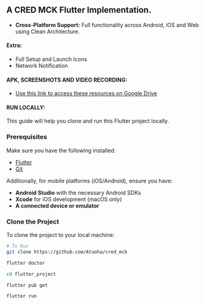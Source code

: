 ## A CRED MCK Flutter Implementation.
- **Cross-Platform Support:** Full functionality across Android, iOS and Web using Clean Architecture.

#### Extra:
- Full Setup and Launch Icons
- Network Notification


#### APK, SCREENSHOTS AND VIDEO RECORDING:
- [Use this link to access these resources on Google Drive](https://drive.google.com/drive/folders/11JE8kn-HhYiu81FbQ52596utXk1VXdqz?usp=sharing)


#### RUN LOCALLY:
This guide will help you clone and run this Flutter project locally.

### Prerequisites

Make sure you have the following installed:

- [Flutter](https://flutter.dev/docs/get-started/install)
- [Git](https://git-scm.com/)

Additionally, for mobile platforms (iOS/Android), ensure you have:

- **Android Studio** with the necessary Android SDKs
- **Xcode** for iOS development (macOS only)
- **A connected device or emulator**

### Clone the Project

To clone the project to your local machine:

```bash
# To Run
git clone https://github.com/Atuoha/cred_mck

flutter doctor

cd flutter_project

flutter pub get

flutter run


